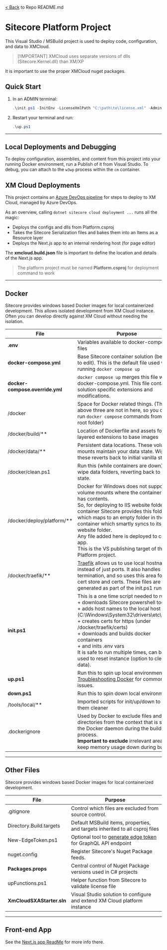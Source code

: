 
[//]: # "--help"
[< Back](../../README.md) to Repo README.md

# Sitecore Platform Project

This Visual Studio / MSBuild project is used to deploy code, configuration, and data
to XMCloud.

> [!IMPORTANT] XMCloud uses separate versions of dlls (Sitecore.Kernel.dll) than XM/XP

It is important to use the proper XMCloud nuget packages.

## Quick Start

1. In an ADMIN terminal:

    ```ps1
    .\init.ps1 -InitEnv -LicenseXmlPath "C:\path\to\license.xml" -AdminPassword "b"
    ```

2. Restart your terminal and run:

    ```ps1
    .\up.ps1
    ```

*** 

## Local Deployments and Debugging


To deploy configuration, assemblies, and content from this project into your running Docker
environment, run a Publish of it from Visual Studio. To debug, you can attach to
the `w3wp` process within the `cm` container.


## XM Cloud Deployments

This project contains an [Azure DevOps pipeline](../../azure-pipelines.yml) for steps to deploy to XM Cloud, managed by Azure DevOps.

As an overview, calling `dotnet sitecore cloud deployment ...` runs all the magic:
  - Deploys the configs and dlls from Platform.csproj
  - Takes the Sitecore Serialization files and bakes them into an Items as a Resource layer
  - Deploys the Next.js app to an internal rendering host (for page editor)

The **xmcloud.build.json** file is important to define the location and details of the Next.js app.

> The platform project must be named **Platform.csproj** for deployment command to work

***

## Docker

Sitecore provides windows based Docker images for local containerized development.
This allows isolated development from XM Cloud instance. Often you can develop directly against XM Cloud without needing the isolation.

| File                            | Purpose |
| ------------------------------- | ------- |
| **.env**                        | Variables available to docker-compose files |
| **docker-compose.yml**          | Base Sitecore container solution (best not to edit). This is the default file used when running `docker compose up` |
| **docker-compose.override.yml** | `docker compose up` merges this file with docker-compose.yml. This file contains solution specific extensions and modifications. |
| /docker                         | Space for Docker related things. (The above three are not in here, so you can run `docker compose` commands from the root folder) |
| /docker/build/**                | Location of Dockerfile and assets for layered extensions to base images |
| /docker/data/**                 | Persistent data locations. These volume mounts maintain your data state. Wiping these reverts back to initial vanilla state. |
| /docker/clean.ps1               | Run this (while containers are down) to wipe data folders, reverting back to initial state. |
| /docker/deploy/platform/**      | Docker for Windows does not support volume mounts where the container side has contents. <br /> So, for deploying to IIS website folder in container Sitecore provides this folder which maps to an empty folder in the container which smartly syncs to its IIS website folder. <br /> Any file added here is deployed to cm app. <br /> This is the VS publishing target of the Platform project.
| /docker/traefik/**              | [Traefik](https://traefik.io/traefik/) allows us to use local hostnames instead of just ports. It also handles SSL termination, and so uses this area for the cert store and certs. These files are generated as part of the init.ps1 run.
| **init.ps1**                    | This is a one time script needed to run. It: <br /> + downloads Sitecore powershell tools, <br /> + adds host names to the local host file (C:\Windows\System32\drivers\etc\hosts) <br /> + creates certs for https (under /docker/traefik/certs) <br /> + downloads and builds docker containers <br /> + and inits .env vars <br /> It is safe to run multiple times, can be used to reset instance (option to clear data).|
| **up.ps1**                      | Run this to spin up local environment. See [Troubleshooting Docker](https://doc.sitecore.com/xp/en/developers/103/developer-tools/troubleshooting-docker.html) for common issues. |
| **down.ps1**                    | Run this to spin down local environment. |
| /tools/local/**                 | Imported scripts for init/up/down to keep them cleaner |
| .dockerignore                   | Used by Docker to exclude files and directories from the context that is sent to the Docker daemon during the build process. <br /> **Important to exclude** irrelevant areas to keep memory usage down during build. |

***

## Other Files

Sitecore provides windows based Docker images for local containerized development.

| File                      | Purpose |
| ------------------------- | ------- |
| .gitignore                | Control which files are excluded from source control. |
| Directory.Build.targets   | Default MSBuild items, properties, and targets inherited to all csproj files |
| New-EdgeToken.ps1         | Optional tool to [generate edge token](https://doc.sitecore.com/xmc/en/developers/xm-cloud/generate-an-edge-token.html) for GraphQL API endpoint |
| nuget.config              | Register Sitecore's Nuget Package feeds. |
| **Packages.props**        | Central control of Nuget Package versions used in C# projects |
| upFunctions.ps1           | Helper function from Sitecore to validate license file |
| **XmCloudSXAStarter.sln** | Visual Studio solution to configure and extend XM Cloud platform instance |


***

## Front-end App

See the [Next.js app ReadMe](../head/README.md) for more info there.